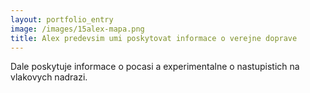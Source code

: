 ```yaml
---
layout: portfolio_entry
image: /images/15alex-mapa.png
title: Alex predevsim umi poskytovat informace o verejne doprave 
---
```

Dale poskytuje informace o pocasi a experimentalne o nastupistich na vlakovych nadrazi.
